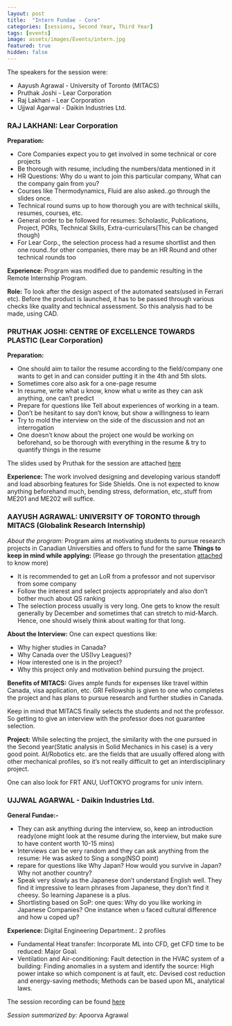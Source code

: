 ```yaml
---
layout: post
title:  "Intern Fundae - Core"
categories: [sessions, Second Year, Third Year]
tags: [events]
image: assets/images/Events/intern.jpg
featured: true
hidden: false
---
```


The speakers for the session were:
* Aayush Agrawal - University of Toronto (MITACS)
* Pruthak Joshi - Lear Corporation
* Raj Lakhani - Lear Corporation
* Ujjwal Agarwal -  Daikin Industries Ltd.

### RAJ LAKHANI: Lear Corporation
**Preparation:**
* Core Companies expect you to get involved in some technical or core projects
* Be thorough with resume, including the numbers/data mentioned in it
* HR Questions: Why do u want to join this particular company, What can the company gain from you?
* Courses like Thermodynamics, Fluid are also asked..go through the slides once.
* Technical round sums up to how thorough you are with technical skills, resumes, courses, etc.
* General order to be followed for resumes: Scholastic, Publications, Project, PORs, Technical Skills, Extra-curriculars(This can be changed though)
* For Lear Corp., the selection process had a resume shortlist and then one round..for other companies, there may be an HR Round and other technical rounds too

**Experience:**
Program was modified due to pandemic resulting in the Remote Internship Program. 

**Role:** To look after the design aspect of the automated seats(used in Ferrari etc). Before the product is launched, it has to be passed through various checks like quality and technical assessment. So this analysis had to be made, using CAD.
 
### PRUTHAK JOSHI: CENTRE OF EXCELLENCE TOWARDS PLASTIC (Lear Corporation)
**Preparation:**  
* One should aim to tailor the resume according to the field/company one wants to get in and can consider putting it in the 4th and 5th slots.
* Sometimes core also ask for a one-page resume
* In resume, write what u know, know what u write as  they can ask anything, one can’t predict
* Prepare for questions like Tell about experiences of working in a team.
* Don’t be hesitant to say don’t know, but show a willingness to learn
* Try to mold the interview on the side of the discussion and not an interrogation
* One doesn’t know about the project one would be working on beforehand, so be thorough with everything in the resume & try to quantify things in the resume

The slides used by Pruthak for the session are attached [here](https://drive.google.com/file/d/1P2e43BzQBIsAJ_pARfCYeXVWUaZfUYQT/view?usp=sharing)

**Experience:**
The work involved designing and developing various standoff and load absorbing features for Side Shields. One is not expected to know anything beforehand much, bending stress, deformation, etc,.stuff from ME201 and ME202 will suffice. 

### AAYUSH AGRAWAL: UNIVERSITY OF TORONTO through MITACS (Globalink Research Internship)
*About the program:* Program aims at motivating students to pursue research projects in Canadian Universities and offers to fund for the same
**Things to keep in mind while applying:** (Please go through the presentation [attached](https://drive.google.com/file/d/1-Flfj36Z0GC8ZskSSNDhLo3EirF2lt_j/view?usp=sharing) to know more)
* It is recommended to get an LoR from a professor and not supervisor from some company
* Follow the interest and select projects appropriately and also don’t bother much about QS ranking
* The selection process usually is very long. One gets to know the result generally by December and sometimes that can stretch to mid-March. Hence, one should wisely think about waiting for that long.

**About the Interview:**
One can expect questions like: 
* Why higher studies in Canada? 
* Why Canada over the US(Ivy Leagues)?
* How interested one is in the project?
* Why this project only and motivation behind pursuing the project.

**Benefits of MITACS:**
Gives ample funds for expenses like travel within Canada, visa application, etc. GRI Fellowship is given to one who completes the project and has plans to pursue research and further studies in Canada.

Keep in mind that MITACS finally selects the students and not the professor. So getting to give an interview with the professor does not guarantee selection.

**Project:**
While selecting the project, the similarity with the one pursued in the Second year(Static analysis in Solid Mechanics in his case) is a very good point. AI/Robotics etc. are the fields that are usually offered along with other mechanical profiles, so it’s not really difficult to get an interdisciplinary project.

One can also look for FRT ANU, UofTOKYO programs for univ intern.
 
### UJJWAL AGARWAL -  Daikin Industries Ltd.
**General Fundae:-**
* They can ask anything during the interview, so, keep an introduction ready(one might look at the resume during the interview, but make sure to have content worth 10-15 mins)
* Interviews can be very random and they can ask anything from the resume: He was asked to Sing a song(NSO point)
* repare for questions like Why Japan?  How would you survive in Japan? Why not another country? 
* Speak very slowly as the Japanese don’t understand English well. They find it impressive to learn phrases from Japanese, they don’t find it cheesy. So learning Japanese is a plus.
* Shortlisting based on SoP: one ques: Why do you like working in Japanese Companies? One instance when u faced cultural difference and how u coped up?

**Experience:**
Digital Engineering Department.: 2 profiles
* Fundamental Heat transfer: Incorporate ML into CFD, get CFD time to be reduced: Major Goal.
* Ventilation and Air-conditioning: Fault detection in the HVAC system of a building: Finding anomalies in a system and identify the source: High power intake so which component is at fault, etc. Devised cost reduction and energy-saving methods; Methods can be based upon ML, analytical laws.

The session recording can be found [here](https://drive.google.com/file/d/1d3WRUjQayXE8SfofsWkFivOSSRzxsvvR/view?usp=sharing)

*Session summarized by:* Apoorva Agrawal
